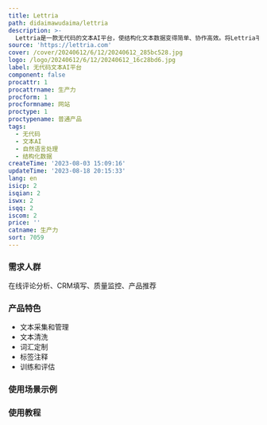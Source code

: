 ```yaml
---
title: Lettria
path: didaimawudaima/lettria
description: >-
  Lettria是一款无代码的文本AI平台，使结构化文本数据变得简单、协作高效。将Lettria平台打造成定制的自然语言处理工具，开始发挥数据的真正潜力。平台提供文本采集和管理、文本清洗、词汇定制、标签注释、训练和评估等功能。Lettria可用于多个场景，帮助用户进行在线评论分析、CRM填写、质量监控、产品推荐等任务。
source: 'https://lettria.com'
cover: /cover/20240612/6/12/20240612_285bc528.jpg
logo: /logo/20240612/6/12/20240612_16c28bd6.jpg
label: 无代码文本AI平台
component: false
procattr: 1
procattrname: 生产力
procform: 1
procformname: 网站
proctype: 1
proctypename: 普通产品
tags:
  - 无代码
  - 文本AI
  - 自然语言处理
  - 结构化数据
createTime: '2023-08-03 15:09:16'
updateTime: '2023-08-18 20:15:33'
lang: en
isicp: 2
isqian: 2
iswx: 2
isqq: 2
iscom: 2
price: ''
catname: 生产力
sort: 7059
---
```




### 需求人群
在线评论分析、CRM填写、质量监控、产品推荐

### 产品特色
- 文本采集和管理
- 文本清洗
- 词汇定制
- 标签注释
- 训练和评估

### 使用场景示例


### 使用教程


  
